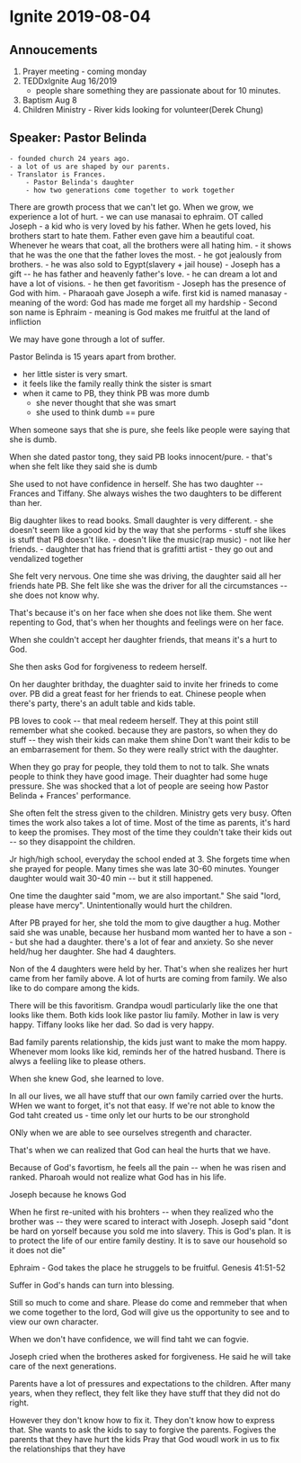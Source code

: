 # Ignite 2019-08-04

## Annoucements

1. Prayer meeting - coming monday
1. TEDDxIgnite Aug 16/2019
    - people share something they are passionate about for 10 minutes.
1. Baptism Aug 8
1. Children Ministry - River kids looking for volunteer(Derek Chung)

## Speaker: Pastor Belinda
    - founded church 24 years ago.
    - a lot of us are shaped by our parents.
    - Translator is Frances.
        - Pastor Belinda's daughter
        - how two generations come together to work together

There are growth process that we can't let go.
When we grow, we experience a lot of hurt.
    - we can use manasai to ephraim.
OT called Joseph - a kid who is very loved by his father. When he gets loved, his brothers start to hate them.
Father even gave him a beautiful coat. Whenever he wears that coat, all the brothers were all hating him.
    - it shows that he was the one that the father loves the most.
    - he got jealously from brothers.
    - he was also sold to Egypt(slavery + jail house)
    - Joseph has a gift -- he has father and heavenly father's love.
        - he can dream a lot and have a lot of visions.
        - he then get favoritism
        - Joseph has the presence of God with him.
    - Pharaoah gave Joseph a wife. first kid is named manasay
        - meaning of the word: God has made me forget all my hardship
    - Second son name is Ephraim
        - meaning is God makes me fruitful at the land of infliction

We may have gone through a lot of suffer.

Pastor Belinda is 15 years apart from brother.
- her little sister is very smart.
- it feels like the family really think the sister is smart
- when it came to PB, they think PB was more dumb
    - she never thought that she was smart
    - she used to think dumb == pure

When someone says that she is pure, she feels like people were saying that she is dumb.

When she dated pastor tong, they said PB looks innocent/pure.
    - that's when she felt like they said she is dumb

She used to not have confidence in herself. She has two daughter -- Frances and Tiffany.
She always wishes the two daughters to be different than her.

Big daughter likes to read books.
Small daughter is very different.
    - she doesn't seem like a good kid by the way that she performs
    - stuff she likes is stuff that PB doesn't like.
        - doesn't like the music(rap music)
        - not like her friends.
        - daughter that has friend that is grafitti artist
            - they go out and vendalized together

She felt very nervous. One time she was driving, the daughter said all her friends hate PB.
She felt like she was the driver for all the circumstances -- she does not know why.

That's because it's on her face when she does not like them.
She went repenting to God, that's when her thoughts and feelings were on her face.

When she couldn't accept her daughter friends, that means it's a hurt to God.

She then asks God for forgiveness to redeem herself.

On her daughter brithday, the duaghter said to invite her frineds to come over.
PB did a great feast for her friends to eat. Chinese people when there's party, there's an adult table and kids table.

PB loves to cook -- that meal redeem herself. They at this point still remember what she cooked.
because they are pastors, so when they do stuff  -- they wish their kids can make them shine
Don't want their kdis to be an embarrasement for them. So they were really strict with the daughter.

When they go pray for people, they told them to not to talk. She wnats people to think they have good image. Their duaghter had some huge pressure.
She was shocked that a lot of people are seeing how Pastor Belinda + Frances' performance.

She often felt the stress given to the children. Ministry gets very busy. Often times the work also takes a lot of time. Most of the time as parents, it's hard to keep the promises.
They most of the time they couldn't take their kids out -- so they disappoint the children.

Jr high/high school, everyday the school ended at 3. She forgets time when she prayed for people. Many times she was late 30-60 minutes.
Younger daughter would wait 30-40 min -- but it still happened.

One time the daughter said "mom, we are also important." She said "lord, please have mercy". Unintentionally would hurt the children.

After PB prayed for her, she told the mom to give daugther a hug. Mother said she was unable, because her husband mom wanted her to have a son -- but she had a daughter. there's a lot of fear and anxiety. So she never held/hug her daughter. She had 4 daughters.

Non of the 4 daughters were held by her. That's when she realizes her hurt came from her family above. A lot of hurts are coming from family. We also like to do compare among the kids.

There will be this favoritism. Grandpa woudl particularly like the one that looks like them. Both kids look like pastor liu family. Mother in law is very happy. Tiffany looks like her dad. So dad is very happy.

Bad family parents relationship, the kids just want to make the mom happy. Whenever mom looks like kid, reminds her of the hatred husband.
There is alwys a feeliing like to please others.

When she knew God, she learned to love.

In all our lives, we all have stuff that our own family carried over the hurts. WHen we want to forget, it's not that easy.
If we're not able to know the God taht created us
    - time only let our hurts to be our stronghold

ONly when we are able to see ourselves stregenth and character.

That's when we can realized that God can heal the hurts that we have.

Because of God's favortism, he feels all the pain -- when he was risen and ranked.
Pharoah would not realize what God has in his life.

Joseph because he knows God

When he first re-united with his brohters -- when they realized who the brother was -- they were scared to interact with Joseph.
Joseph said "dont be hard on yorself because you sold me into slavery. This is God's plan. It is to protect the life of our entire family destiny. It is to save our household so it does not die"

Ephraim - God takes the place he struggels to be fruitful. Genesis 41:51-52

Suffer in God's hands can turn into blessing.

Still so much to come and share. Please do come and remmeber that when we come together to the lord, God will give us the opportunity to see and to view our own character.

When we don't have confidence, we will find taht we can fogvie.

Joseph cried when the brotheres asked for forgiveness. He said he will take care of the next generations.

Parents have a lot of pressures and expectations to the children. After many years, when they reflect, they felt like they have stuff that they did not do right.

However they don't know how to fix it. They don't know how to express that. She wants to ask the kids to say to forgive the parents. Fogives the parents that they have hurt the kids
Pray that God woudl work in us to fix the relationships that they have

